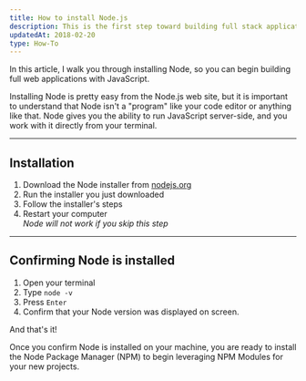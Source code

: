 ```yaml
---
title: How to install Node.js
description: This is the first step toward building full stack applications and APIs with JavaScript.
updatedAt: 2018-02-20
type: How-To
---
```


In this article, I walk you through installing Node, so you can begin building full web applications with JavaScript.

Installing Node is pretty easy from the Node.js web site, but it is important to understand that Node isn't a "program" like your code editor or anything like that. Node gives you the ability to run JavaScript server-side, and you work with it directly from your terminal.

---

## Installation

1. Download the Node installer from [nodejs.org](https://nodejs.org/en/)
2. Run the installer you just downloaded
3. Follow the installer's steps
4. Restart your computer <br/>_Node will not work if you skip this step_

---

## Confirming Node is installed

1. Open your terminal
2. Type `node -v`
3. Press `Enter`
4. Confirm that your Node version was displayed on screen.

And that's it!

Once you confirm Node is installed on your machine, you are ready to install the Node Package Manager (NPM) to begin leveraging NPM Modules for your new projects.
